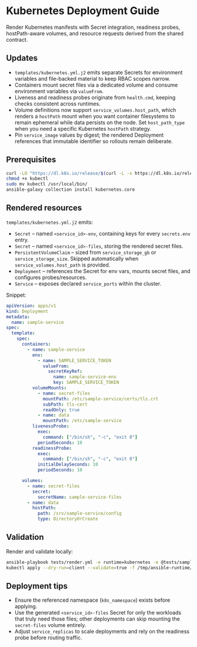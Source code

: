 # Kubernetes Deployment Guide

Render Kubernetes manifests with Secret integration, readiness probes, hostPath-aware volumes, and resource requests derived from the shared contract.

## Updates

- `templates/kubernetes.yml.j2` emits separate Secrets for environment variables and file-backed material to keep RBAC scopes narrow.
- Containers mount secret files via a dedicated volume and consume environment variables via `valueFrom`.
- Liveness and readiness probes originate from `health.cmd`, keeping checks consistent across runtimes.
- Volume definitions now support `service_volumes.host_path`, which renders a `hostPath` mount when you want container filesystems to remain ephemeral while data persists on the node. Set `host_path_type` when you need a specific Kubernetes `hostPath` strategy.
- Pin `service_image` values by digest; the rendered Deployment references that immutable identifier so rollouts remain deliberate.

## Prerequisites

```bash
curl -LO "https://dl.k8s.io/release/$(curl -L -s https://dl.k8s.io/release/stable.txt)/bin/linux/amd64/kubectl"
chmod +x kubectl
sudo mv kubectl /usr/local/bin/
ansible-galaxy collection install kubernetes.core
```

## Rendered resources

`templates/kubernetes.yml.j2` emits:

- `Secret` – named `<service_id>-env`, containing keys for every `secrets.env` entry.
- `Secret` – named `<service_id>-files`, storing the rendered secret files.
- `PersistentVolumeClaim` – sized from `service_storage_gb` or `service_storage_size`. Skipped automatically when `service_volumes.host_path` is provided.
- `Deployment` – references the Secret for env vars, mounts secret files, and configures probes/resources.
- `Service` – exposes declared `service_ports` within the cluster.

Snippet:

```yaml
apiVersion: apps/v1
kind: Deployment
metadata:
  name: sample-service
spec:
  template:
    spec:
      containers:
        - name: sample-service
          env:
            - name: SAMPLE_SERVICE_TOKEN
              valueFrom:
                secretKeyRef:
                  name: sample-service-env
                  key: SAMPLE_SERVICE_TOKEN
          volumeMounts:
            - name: secret-files
              mountPath: /etc/sample-service/certs/tls.crt
              subPath: tls-cert
              readOnly: true
            - name: data
              mountPath: /etc/sample-service
          livenessProbe:
            exec:
              command: ["/bin/sh", "-c", "exit 0"]
            periodSeconds: 10
          readinessProbe:
            exec:
              command: ["/bin/sh", "-c", "exit 0"]
            initialDelaySeconds: 10
            periodSeconds: 10

      volumes:
        - name: secret-files
          secret:
            secretName: sample-service-files
        - name: data
          hostPath:
            path: /srv/sample-service/config
            type: DirectoryOrCreate
```

## Validation

Render and validate locally:

```bash
ansible-playbook tests/render.yml -e runtime=kubernetes -e @tests/sample_service.yml
kubectl apply --dry-run=client --validate=true -f /tmp/ansible-runtime/sample-service/kubernetes.yml
```

## Deployment tips

- Ensure the referenced namespace (`k8s_namespace`) exists before applying.
- Use the generated `<service_id>-files` Secret for only the workloads that truly need those files; other deployments can skip mounting the `secret-files` volume entirely.
- Adjust `service_replicas` to scale deployments and rely on the readiness probe before routing traffic.
